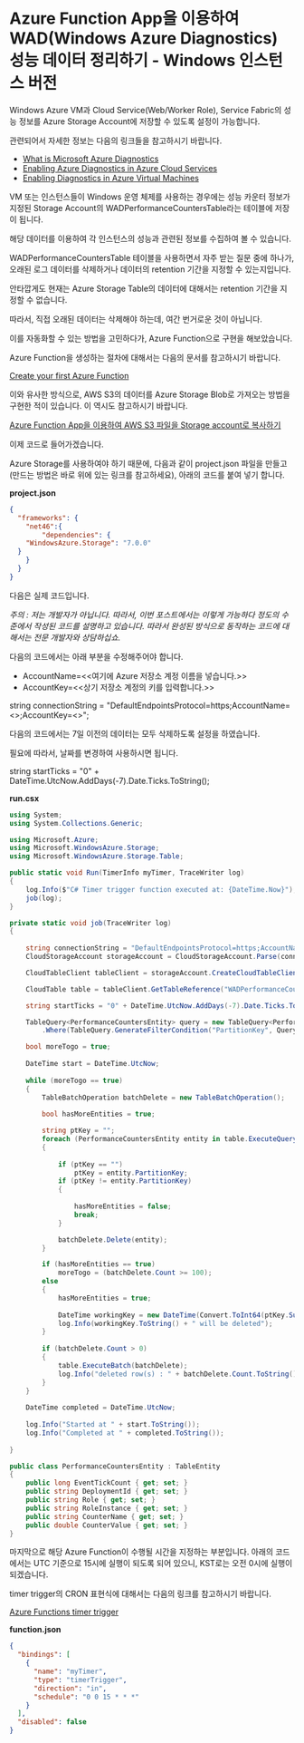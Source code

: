 # Azure Function App을 이용하여 WAD(Windows Azure Diagnostics) 성능 데이터 정리하기 - Windows 인스턴스 버전

Windows Azure VM과 Cloud Service(Web/Worker Role), Service Fabric의 성능 정보를 Azure Storage Account에 저장할 수 있도록 설정이 가능합니다.

관련되어서 자세한 정보는 다음의 링크들을 참고하시기 바랍니다.

* [What is Microsoft Azure Diagnostics](https://azure.microsoft.com/en-us/documentation/articles/azure-diagnostics/)
* [Enabling Azure Diagnostics in Azure Cloud Services](https://azure.microsoft.com/en-us/documentation/articles/cloud-services-dotnet-diagnostics/)
* [Enabling Diagnostics in Azure Virtual Machines](https://azure.microsoft.com/en-us/documentation/articles/virtual-machines-dotnet-diagnostics/)

VM 또는 인스턴스들이 Windows 운영 체제를 사용하는 경우에는 성능 카운터 정보가 지정된 Storage Account의 WADPerformanceCountersTable라는 테이블에 저장이 됩니다.

해당 데이터를 이용하여 각 인스턴스의 성능과 관련된 정보를 수집하여 볼 수 있습니다.

WADPerformanceCountersTable 테이블을 사용하면서 자주 받는 질문 중에 하나가, 오래된 로그 데이터를 삭제하거나 데이터의 retention 기간을 지정할 수 있는지입니다.

안타깝게도 현재는 Azure Storage Table의 데이터에 대해서는 retention 기간을 지정할 수 없습니다.

따라서, 직접 오래된 데이터는 삭제해야 하는데, 여간 번거로운 것이 아닙니다. 

이를 자동화할 수 있는 방법을 고민하다가, Azure Function으로 구현을 해보았습니다.

Azure Function을 생성하는 절차에 대해서는 다음의 문서를 참고하시기 바랍니다.

[Create your first Azure Function](https://azure.microsoft.com/en-us/documentation/articles/functions-create-first-azure-function/)

이와 유사한 방식으로, AWS S3의 데이터를 Azure Storage Blob로 가져오는 방법을 구현한 적이 있습니다. 
이 역시도 참고하시기 바랍니다.

[Azure Function App을 이용하여 AWS S3 파일을 Storage account로 복사하기](https://github.com/jiyongseong/AzurePaaSHol/tree/master/azure_function/copy-awss3-to-azure-storageaccount-using-functionapp)

이제 코드로 들어가겠습니다.

Azure Storage를 사용하여야 하기 때문에, 다음과 같이 project.json 파일을 만들고(만드는 방법은 바로 위에 있는 링크를 참고하세요), 아래의 코드를 붙여 넣기 합니다.

**project.json**
```JSON
{
  "frameworks": {
    "net46":{
        "dependencies": {
    "WindowsAzure.Storage": "7.0.0"
  }
    }
  }
}
```

다음은 실제 코드입니다.

*주의 : 저는 개발자가 아닙니다. 따라서, 이번 포스트에서는 이렇게 가능하다 정도의 수준에서 작성된 코드를 설명하고 있습니다. 따라서 완성된 방식으로 동작하는 코드에 대해서는 전문 개발자와 상담하십쇼.*

다음의 코드에서는 아래 부분을 수정해주어야 합니다.

* AccountName=<<여기에 Azure 저장소 계정 이름을 넣습니다.>>
* AccountKey=<<상기 저장소 계정의 키를 입력합니다.>>

string connectionString = "DefaultEndpointsProtocol=https;AccountName=<<Storage Account Name>>;AccountKey=<<Storage account key>>";

다음의 코드에서는 7일 이전의 데이터는 모두 삭제하도록 설정을 하였습니다. 

필요에 따라서, 날짜를 변경하여 사용하시면 됩니다.

string startTicks = "0" + DateTime.UtcNow.AddDays(-7).Date.Ticks.ToString();

**run.csx**
```C#
using System;
using System.Collections.Generic;

using Microsoft.Azure;
using Microsoft.WindowsAzure.Storage;
using Microsoft.WindowsAzure.Storage.Table;

public static void Run(TimerInfo myTimer, TraceWriter log)
{
    log.Info($"C# Timer trigger function executed at: {DateTime.Now}");  
    job(log);
}

private static void job(TraceWriter log)
{
    
    string connectionString = "DefaultEndpointsProtocol=https;AccountName=<<Storage Account Name>>;AccountKey=<<Storage account key>>";
    CloudStorageAccount storageAccount = CloudStorageAccount.Parse(connectionString);

    CloudTableClient tableClient = storageAccount.CreateCloudTableClient();

    CloudTable table = tableClient.GetTableReference("WADPerformanceCountersTable");

    string startTicks = "0" + DateTime.UtcNow.AddDays(-7).Date.Ticks.ToString();

    TableQuery<PerformanceCountersEntity> query = new TableQuery<PerformanceCountersEntity>()
        .Where(TableQuery.GenerateFilterCondition("PartitionKey", QueryComparisons.LessThan, startTicks)).Select(new List<string>() { "RowKey" }).Take(100);

    bool moreTogo = true;
	
	DateTime start = DateTime.UtcNow;
	
	while (moreTogo == true)
    {
        TableBatchOperation batchDelete = new TableBatchOperation();
        
        bool hasMoreEntities = true;

        string ptKey = "";
        foreach (PerformanceCountersEntity entity in table.ExecuteQuery(query))
        {
            
            if (ptKey == "")
                ptKey = entity.PartitionKey;
            if (ptKey != entity.PartitionKey)
            {
 
                hasMoreEntities = false;
                break;
            }

            batchDelete.Delete(entity);
        }

        if (hasMoreEntities == true)
            moreTogo = (batchDelete.Count >= 100);
        else
        {
            hasMoreEntities = true;
        
            DateTime workingKey = new DateTime(Convert.ToInt64(ptKey.Substring(1, ptKey.Length - 1)));
            log.Info(workingKey.ToString() + " will be deleted");
        }
        
        if (batchDelete.Count > 0)
        {
            table.ExecuteBatch(batchDelete);
            log.Info("deleted row(s) : " + batchDelete.Count.ToString());
        }
    }
    
    DateTime completed = DateTime.UtcNow;
    
    log.Info("Started at " + start.ToString());
	log.Info("Completed at " + completed.ToString());
	
}

public class PerformanceCountersEntity : TableEntity
{
    public long EventTickCount { get; set; }
    public string DeploymentId { get; set; }
    public string Role { get; set; }
    public string RoleInstance { get; set; }
    public string CounterName { get; set; }
    public double CounterValue { get; set; }
}
```

마지막으로 해당 Azure Function이 수행될 시간을 지정하는 부분입니다. 아래의 코드에서는 UTC 기준으로 15시에 실행이 되도록 되어 있으니, KST로는 오전 0시에 실행이 되겠습니다.

timer trigger의 CRON 표현식에 대해서는 다음의 링크를 참고하시기 바랍니다.

[Azure Functions timer trigger](https://azure.microsoft.com/en-us/documentation/articles/functions-bindings-timer/)

**function.json**
```json
{
  "bindings": [
    {
      "name": "myTimer",
      "type": "timerTrigger",
      "direction": "in",
      "schedule": "0 0 15 * * *"
    }
  ],
  "disabled": false
}
```
